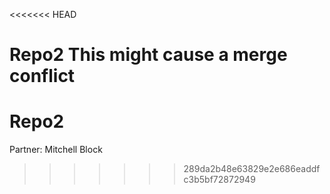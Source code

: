 <<<<<<< HEAD
# 
Repo2
This might cause a merge conflict
=======
# Repo2
Partner: Mitchell Block
>>>>>>> 289da2b48e63829e2e686eaddfc3b5bf72872949
